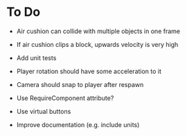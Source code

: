 # To Do

 - Air cushion can collide with multiple objects in one frame

 - If air cushion clips a block, upwards velocity is very high

 - Add unit tests

 - Player rotation should have some acceleration to it

 - Camera should snap to player after respawn

 - Use RequireComponent attribute?

 - Use virtual buttons

 - Improve documentation (e.g. include units)
